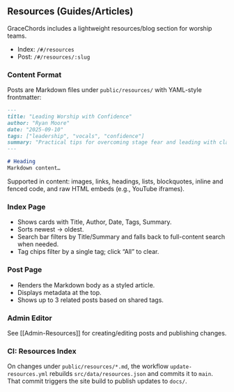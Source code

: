 ## Resources (Guides/Articles)

GraceChords includes a lightweight resources/blog section for worship teams.

- Index: `/#/resources`
- Post: `/#/resources/:slug`

### Content Format

Posts are Markdown files under `public/resources/` with YAML-style frontmatter:

```md
---
title: "Leading Worship with Confidence"
author: "Ryan Moore"
date: "2025-09-10"
tags: ["leadership", "vocals", "confidence"]
summary: "Practical tips for overcoming stage fear and leading with clarity."
---

# Heading
Markdown content…
```

Supported in content: images, links, headings, lists, blockquotes, inline and fenced code, and raw HTML embeds (e.g., YouTube iframes).

### Index Page

- Shows cards with Title, Author, Date, Tags, Summary.
- Sorts newest → oldest.
- Search bar filters by Title/Summary and falls back to full-content search when needed.
- Tag chips filter by a single tag; click “All” to clear.

### Post Page

- Renders the Markdown body as a styled article.
- Displays metadata at the top.
- Shows up to 3 related posts based on shared tags.

### Admin Editor

See [[Admin-Resources]] for creating/editing posts and publishing changes.

### CI: Resources Index

On changes under `public/resources/*.md`, the workflow `update-resources.yml` rebuilds `src/data/resources.json` and commits it to `main`. That commit triggers the site build to publish updates to `docs/`.
